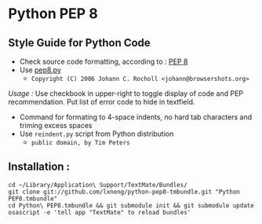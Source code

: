 Python PEP 8
============

Style Guide for Python Code
---------------------------

* Check source code formatting, according to : [PEP 8](http://www.python.org/dev/peps/pep-0008/)
* Use [pep8.py](http://svn.browsershots.org/trunk/devtools/pep8/pep8.py)
  * ``Copyright (C) 2006 Johann C. Rocholl <johann@browsershots.org>``

_Usage :_ Use checkbook in upper-right to toggle display of code and PEP recommendation. Put list of error code to hide in textfield.

* Command for formating to 4-space indents, no hard tab characters and triming excess spaces
* Use ``reindent.py`` script from Python distribution
  * ``public domain, by Tim Peters``

Installation :
--------------

    cd ~/Library/Application\ Support/TextMate/Bundles/
    git clone git://github.com/lxneng/python-pep8-tmbundle.git "Python PEP8.tmbundle"
    cd Python\ PEP8.tmbundle && git submodule init && git submodule update 
    osascript -e 'tell app "TextMate" to reload bundles'
